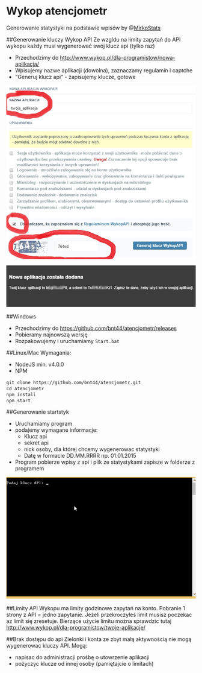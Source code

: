 # Wykop atencjometr
Generowanie statystyki na podstawie wpisów by @[MirkoStats](http://www.wykop.pl/ludzie/MirkoStats/)

##Generowanie kluczy Wykop API
Ze wzgldu na limity zapytań do API wykopu każdy musi wygenerować swój klucz api (tylko raz) 
* Przechodzimy do http://www.wykop.pl/dla-programistow/nowa-aplikacja/
* Wpisujemy nazwe aplikacji (dowolna), zaznaczamy regulamin i captche
* "Generuj klucz api" - zapisujemy klucze, gotowe

![img](https://raw.githubusercontent.com/bnt44/atencjometr/master/images/tworzenie-aplikacji.jpg)

![img](https://raw.githubusercontent.com/bnt44/atencjometr/master/images/klucze.jpg)

##Windows
* Przechodzimy do https://github.com/bnt44/atencjometr/releases
* Pobieramy najnowszą wersję
* Rozpakowujemy i uruchamiamy `Start.bat`

##Linux/Mac
Wymagania: 
* NodeJS min. v4.0.0
* NPM
````
git clone https://github.com/bnt44/atencjometr.git
cd atencjometr
npm install
npm start
````

##Generowanie startstyk
* Uruchamiamy program
* podajemy wymagane informacje: 
  * Klucz api
  * sekret api
  * nick osoby, dla której chcemy wygenerowac statystyki
  * Datę w formacie DD.MM.RRRR np. 01.01.2015
* Program pobierze wpisy z api i plik ze statystykami zapisze w folderze z programem

![img](https://raw.githubusercontent.com/bnt44/atencjometr/master/images/demo.gif)

##Limity 
API Wykopu ma limity godzinowe zapytań na konto. Pobranie 1 strony z API = jedno zapytanie. 
Jeżeli przekroczyłeś limit musisz poczekac az limit się zresetuje. 
Bierzące użycie limitu można sprawdzic tutaj http://www.wykop.pl/dla-programistow/twoje-aplikacje/

##Brak dostępu do api 
Zielonki i konta ze zbyt małą aktywnością nie mogą wygenerowac kluczy API.
Mogą: 
* napisac do administracji prośbę o utowrzenie aplikacji
* pożyczyc klucze od innej osoby (pamiętajcie o limitach)
